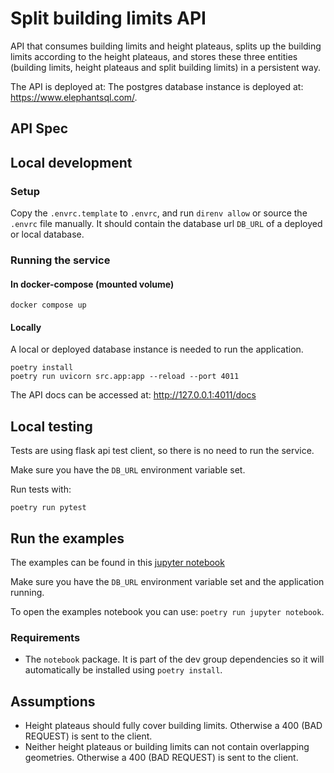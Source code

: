 # Split building limits API

API that consumes building limits and height plateaus, splits up the building limits
according to the height plateaus, and stores these three entities (building limits,
height plateaus and split building limits) in a persistent way.

The API is deployed at:
The postgres database instance is deployed at: <https://www.elephantsql.com/>.

## API Spec

## Local development

### Setup

Copy the `.envrc.template` to `.envrc`, and run `direnv allow` or source
the `.envrc` file manually. It should contain the database url `DB_URL`
of a deployed or local database.

### Running the service

#### In docker-compose (mounted volume)

```shell
docker compose up
```

#### Locally

A local or deployed database instance is needed to run the application.

```shell
poetry install
poetry run uvicorn src.app:app --reload --port 4011
```

The API docs can be accessed at: <http://127.0.0.1:4011/docs>

## Local testing

Tests are using flask api test client, so there is no need to run the
service.

Make sure you have the `DB_URL` environment variable set.

Run tests with:

```shell
poetry run pytest
```

## Run the examples

The examples can be found in this [jupyter
notebook](examples/split_building_limits_examples.ipynb)

Make sure you have the `DB_URL` environment variable set and the
application running.

To open the examples notebook you can use: `poetry run jupyter
notebook`.

### Requirements

- The `notebook` package. It is part of the dev group dependencies
 so it will automatically be installed using `poetry install`.

## Assumptions

- Height plateaus should fully cover building limits. Otherwise a 400
  (BAD REQUEST) is sent to the client.
- Neither height plateaus or building limits can not contain
  overlapping geometries. Otherwise a 400 (BAD REQUEST) is sent to
  the client.
